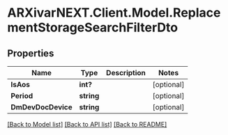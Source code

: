 # ARXivarNEXT.Client.Model.ReplacementStorageSearchFilterDto
## Properties

Name | Type | Description | Notes
------------ | ------------- | ------------- | -------------
**IsAos** | **int?** |  | [optional] 
**Period** | **string** |  | [optional] 
**DmDevDocDevice** | **string** |  | [optional] 

[[Back to Model list]](../README.md#documentation-for-models) [[Back to API list]](../README.md#documentation-for-api-endpoints) [[Back to README]](../README.md)


